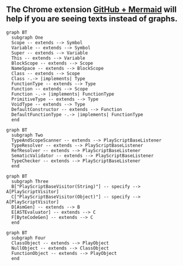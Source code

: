 ## The Chrome extension [GitHub + Mermaid](https://chrome.google.com/webstore/detail/github-%2B-mermaid/goiiopgdnkogdbjmncgedmgpoajilohe?hl=en) will help if you are seeing texts instead of graphs.

```mermaid
graph BT
  subgraph One
  Scope -- extends --> Symbol
  Variable -- extends --> Symbol
  Super -- extends --> Variable
  This -- extends --> Variable
  BlockScope -- extends --> Scope
  NameSpace -- extends --> BlockScope
  Class -- extends --> Scope
  Class -.-> |implements| Type
  FunctionType -- extends --> Type
  Function -- extends --> Scope
  Function -.-> |implements| FunctionType
  PrimitiveType -- extends --> Type
  VoidType -- extends --> Type
  DefaultConstructor -- extends --> Function
  DefaultFunctionType -.-> |implements| FunctionType
  end
```

```mermaid
graph BT
  subgraph Two
  TypeAndScopeScanner -- extends --> PlayScriptBaseListener
  TypeResolver -- extends --> PlayScriptBaseListener
  RefResolver -- extends --> PlayScriptBaseListener
  SematicValidator -- extends --> PlayScriptBaseListener
  TypeChecker -- extends --> PlayScriptBaseListener
  end
```

```mermaid
graph BT
  subgraph Three
  B["PlayScriptBaseVisitor(String)"] -- specify --> A[PlayScriptVisitor]
  C["PlayScriptBaseVisitor(Object)"] -- specify --> A[PlayScriptVisitor]
  D[AsmGen] -- extends --> B
  E[ASTEvaluator] -- extends --> C
  F[ByteCodeGen] -- extends --> C
  end
```

```mermaid
graph BT
  subgraph Four
  ClassObject -- extends --> PlayObject
  NullObject -- extends --> ClassObject
  FunctionObject -- extends --> PlayObject
  end
```
